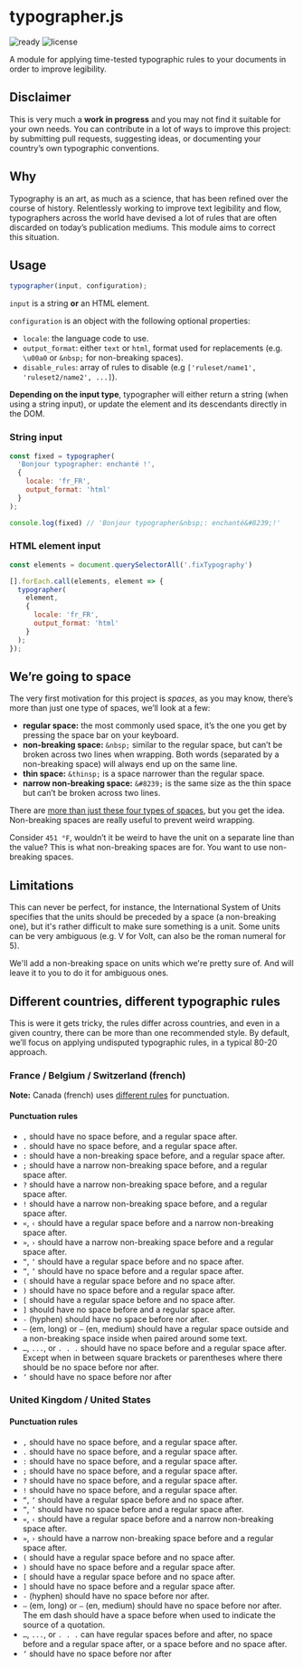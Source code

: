 # typographer.js
![ready](https://img.shields.io/badge/Is%20it%20ready%20yet%3F-NO-red.svg)
![license](https://img.shields.io/github/license/daformat/typographer.js.svg)

A module for applying time-tested typographic rules to your documents in order to improve legibility.

## Disclaimer

This is very much a **work in progress** and you may not find it suitable for your own needs. You can contribute in a lot of ways to improve this project: by submitting pull requests, suggesting ideas, or documenting your country’s own typographic conventions.

## Why

Typography is an art, as much as a science, that has been refined over the course of history. Relentlessly working to improve text legibility and flow, typographers across the world have devised a lot of rules that are often discarded on today’s publication mediums. This module aims to correct this situation.

## Usage

```js
typographer(input, configuration);
```

`input` is a string **or** an HTML element.

`configuration` is an object with the following optional properties:
- `locale`: the language code to use.
- `output_format`: either `text` or `html`, format used for replacements (e.g. `\u00a0` or `&nbsp;` for non-breaking spaces).
- `disable_rules`: array of rules to disable (e.g `['ruleset/name1', 'ruleset2/name2', ...]`).

**Depending on the input type**, typographer will either return a string (when using a string input), or update the element and its descendants directly in the DOM.

### String input

```js
const fixed = typographer(
  'Bonjour typographer: enchanté !',
  {
    locale: 'fr_FR',
    output_format: 'html'
  }
);

console.log(fixed) // 'Bonjour typographer&nbsp;: enchanté&#8239;!'
```

### HTML element input

```js
const elements = document.querySelectorAll('.fixTypography')

[].forEach.call(elements, element => {
  typographer(
    element,
    {
      locale: 'fr_FR',
      output_format: 'html'
    }
  );
});
```

## We’re going to space

The very first motivation for this project is *spaces*, as you may know, there’s more than just one type of spaces, we’ll look at a few:

- **regular space:** the most commonly used space, it’s the one you get by pressing the space bar on your keyboard.
- **non-breaking space:** `&nbsp;` similar to the regular space, but can’t be broken across two lines when wrapping. Both words (separated by a non-breaking space) will always end up on the same line.
- **thin space:** `&thinsp;` is a space narrower than the regular space.
- **narrow non-breaking space:** `&#8239;` is the same size as the thin space but can’t be broken across two lines.

There are [more than just these four types of spaces](https://gist.github.com/daformat/950411857f01a9b39873ddd1b44d5813), but you get the idea. Non-breaking spaces are really useful to prevent weird wrapping.

Consider `451 °F`, wouldn’t it be weird to have the unit on a separate line than the value? This is what non-breaking spaces are for. You want to use non-breaking spaces.

## Limitations

This can never be perfect, for instance, the International System of Units specifies that the units should be preceded by a space (a non-breaking one), but it's rather difficult to make sure something is a unit. Some units can be very ambiguous (e.g. V for Volt, can also be the roman numeral for 5).

We'll add a non-breaking space on units which we're pretty sure of. And will leave it to you to do it for ambiguous ones.

## Different countries, different typographic rules

This is were it gets tricky, the rules differ across countries, and even in a given country, there can be more than one recommended style. By default, we’ll focus on applying undisputed typographic rules, in a typical 80-20 approach.

### France / Belgium / Switzerland (french)

**Note:** Canada (french) uses [different rules](https://www.btb.termiumplus.gc.ca/tcdnstyl-chap?lang=eng&lettr=chapsect17&info0=17.07) for punctuation.

#### Punctuation rules

- `,` should have no space before, and a regular space after.
- `.` should have no space before, and a regular space after.
- `:` should have a non-breaking space before, and a regular space after.
- `;` should have a narrow non-breaking space before, and a regular space after.
- `?` should have a narrow non-breaking space before, and a regular space after.
- `!` should have a narrow non-breaking space before, and a regular space after.
- `«`, `‹` should have a regular space before and a narrow non-breaking space after.
- `»`, `›` should have a narrow non-breaking space before and a regular space after.
- `“`, `‘` should have a regular space before and no space after.
- `”`, `’` should have no space before and a regular space after.
- `(` should have a regular space before and no space after.
- `)` should have no space before and a regular space after.
- `[` should have a regular space before and no space after.
- `]` should have no space before and a regular space after.
- `-` (hyphen) should have no space before nor after.
- `—` (em, long) or `–` (en, medium) should have a regular space outside and a non-breaking space inside when paired around some text.
- `…`, `...`, or `. . .` should have no space before and a regular space after. Except when in between square brackets or parentheses where there should be no space before nor after.
- `’` should have no space before nor after

### United Kingdom / United States

#### Punctuation rules

- `,` should have no space before, and a regular space after.
- `.` should have no space before, and a regular space after.
- `:` should have no space before, and a regular space after.
- `;` should have no space before, and a regular space after.
- `?` should have no space before, and a regular space after.
- `!` should have no space before, and a regular space after.
- `“`, `‘` should have a regular space before and no space after.
- `”`, `’` should have no space before and a regular space after.
- `«`, `‹` should have a regular space before and a narrow non-breaking space after.
- `»`, `›` should have a narrow non-breaking space before and a regular space after.
- `(` should have a regular space before and no space after.
- `)` should have no space before and a regular space after.
- `[` should have a regular space before and no space after.
- `]` should have no space before and a regular space after.
- `-` (hyphen) should have no space before nor after.
- `—` (em, long) or `–` (en, medium) should have no space before nor after. The em dash should have a space before when used to indicate the source of a quotation.
- `…`, `...`, or `. . .` can have regular spaces before and after, no space before and a regular space after, or a space before and no space after.
- `’` should have no space before nor after
